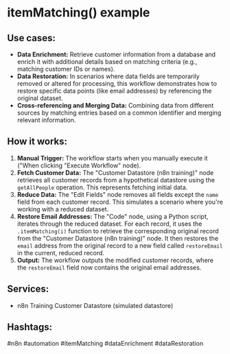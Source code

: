 # itemMatching() example

## Use cases:

- **Data Enrichment:** Retrieve customer information from a database and enrich it with additional details based on matching criteria (e.g., matching customer IDs or names).
- **Data Restoration:** In scenarios where data fields are temporarily removed or altered for processing, this workflow demonstrates how to restore specific data points (like email addresses) by referencing the original dataset.
- **Cross-referencing and Merging Data:** Combining data from different sources by matching entries based on a common identifier and merging relevant information.

## How it works:

1.  **Manual Trigger:** The workflow starts when you manually execute it ("When clicking "Execute Workflow" node).
2.  **Fetch Customer Data:** The "Customer Datastore (n8n training)" node retrieves all customer records from a hypothetical datastore using the `getAllPeople` operation. This represents fetching initial data.
3.  **Reduce Data:** The "Edit Fields" node removes all fields except the `name` field from each customer record. This simulates a scenario where you're working with a reduced dataset.
4.  **Restore Email Addresses:** The "Code" node, using a Python script, iterates through the reduced dataset. For each record, it uses the `.itemMatching(i)` function to retrieve the corresponding original record from the "Customer Datastore (n8n training)" node. It then restores the `email` address from the original record to a new field called `restoreEmail` in the current, reduced record.
5.  **Output:** The workflow outputs the modified customer records, where the `restoreEmail` field now contains the original email addresses.

## Services:

-   n8n Training Customer Datastore (simulated datastore)

## Hashtags:

#n8n #automation #itemMatching #dataEnrichment #dataRestoration
